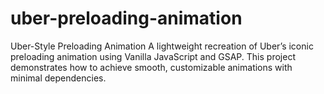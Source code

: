 # uber-preloading-animation
Uber-Style Preloading Animation A lightweight recreation of Uber’s iconic preloading animation using Vanilla JavaScript and GSAP. This project demonstrates how to achieve smooth, customizable animations with minimal dependencies.
